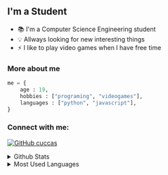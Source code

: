 ## I'm a Student

- :books: I'm a Computer Science Engineering student
- :bulb: Allways looking for new interesting things
- :zap: I like to play video games when I have free time

### More about me 

```python
me = {
    age : 19,
    hobbies : ["programing", "videogames"],
    languages : ["python", "javascript"],
}
```

### Connect with me:

[![GitHub cuccas](https://img.shields.io/github/followers/cuccas?label=Follow&style=social)][github]
<br>

<details>
    
<summary> Github Stats</summary>
    
![cuccas GitHub stats](https://github-readme-stats.vercel.app/api?username=cuccas&count_private=true&theme=tokyonight)

</details>

<details>
    
<summary> Most Used Languages</summary>

![Top Langs](https://github-readme-stats.vercel.app/api/top-langs/?username=cuccas&layout=compact&langs_count=8&theme=tokyonight)

</details>

[github]: https://github/com/cuccas
